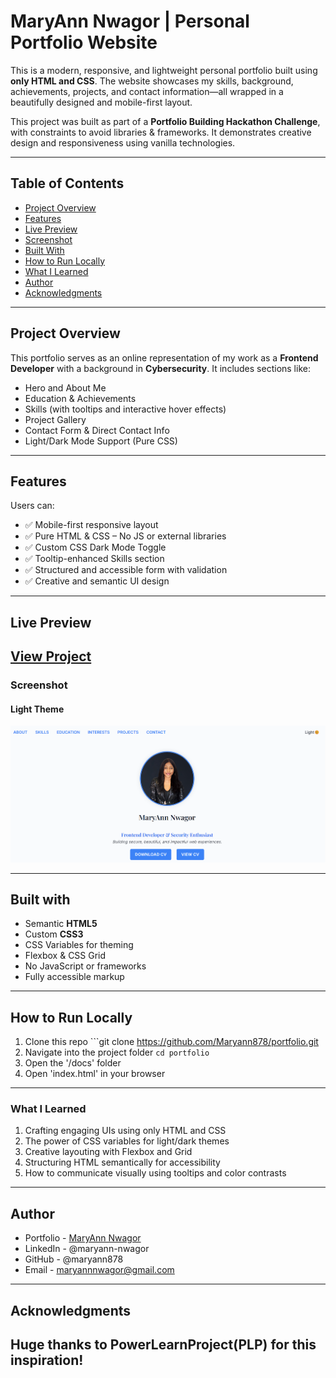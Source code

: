 # MaryAnn Nwagor | Personal Portfolio Website

This is a modern, responsive, and lightweight personal portfolio built using **only HTML and CSS**. The website showcases my skills, background, achievements, projects, and contact information—all wrapped in a beautifully designed and mobile-first layout.

This project was built as part of a **Portfolio Building Hackathon Challenge**, with constraints to avoid libraries & frameworks. It demonstrates creative design and responsiveness using vanilla technologies.

---

## Table of Contents

- [Project Overview](#project-overview)
- [Features](#features)
- [Live Preview](#live-preview)
- [Screenshot](#screenshot)
- [Built With](#built-with)
- [How to Run Locally](#how-to-run-locally)
- [What I Learned](#what-i-learned)
- [Author](#author)
- [Acknowledgments](#acknowledgments)

---

## Project Overview

This portfolio serves as an online representation of my work as a **Frontend Developer** with a background in **Cybersecurity**. It includes sections like:

- Hero and About Me
- Education & Achievements
- Skills (with tooltips and interactive hover effects)
- Project Gallery
- Contact Form & Direct Contact Info
- Light/Dark Mode Support (Pure CSS)

---

## Features

Users can:

- ✅ Mobile-first responsive layout
- ✅ Pure HTML & CSS – No JS or external libraries
- ✅ Custom CSS Dark Mode Toggle
- ✅ Tooltip-enhanced Skills section
- ✅ Structured and accessible form with validation
- ✅ Creative and semantic UI design

---

## Live Preview
[View Project](https://maryann878.github.io/Portfolio/)
---

### Screenshot

#### Light Theme
![View Screenshot](docs/assets/images/portfolio_screenshot.png)


---

## Built with

- Semantic **HTML5**
- Custom **CSS3**
- CSS Variables for theming
- Flexbox & CSS Grid
- No JavaScript or frameworks
- Fully accessible markup

---

## How to Run Locally

1. Clone this repo ```git clone  https://github.com/Maryann878/portfolio.git
2. Navigate into the project folder ```cd portfolio```
3. Open the '/docs' folder
4. Open 'index.html' in your browser 

---

### What I Learned
1. Crafting engaging UIs using only HTML and CSS
2. The power of CSS variables for light/dark themes
3. Creative layouting with Flexbox and Grid
4. Structuring HTML semantically for accessibility
5. How to communicate visually using tooltips and color contrasts

---

## Author

- Portfolio - [MaryAnn Nwagor](https://maryann878.github.io/Portfolio/)
- LinkedIn - @maryann-nwagor
- GitHub - @maryann878
- Email - [maryannnwagor@gmail.com](mailto:maryannnwagor@gmail.com)

---

## Acknowledgments
Huge thanks to PowerLearnProject(PLP) for this inspiration!
---

